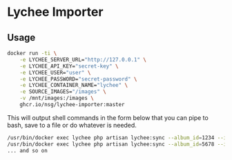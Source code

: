 # Lychee Importer

## Usage

```bash
docker run -ti \
    -e LYCHEE_SERVER_URL="http://127.0.0.1" \
    -e LYCHEE_API_KEY="secret-key" \
    -e LYCHEE_USER="user" \
    -e LYCHEE_PASSWORD="secret-password" \
    -e LYCHEE_CONTAINER_NAME="lychee" \
    -e SOURCE_IMAGES="/images" \
    -v /mnt/images:/images \
    ghcr.io/nsg/lychee-importer:master
```

This will output shell commands in the form below that you can pipe to bash, save to a file or do whatever is needed.

```bash
/usr/bin/docker exec lychee php artisan lychee:sync --album_id=1234 --import_via_symlink --skip_duplicates -- "/images/dir1"
/usr/bin/docker exec lychee php artisan lychee:sync --album_id=5678 --import_via_symlink --skip_duplicates -- "/images/dir2"
... and so on
```

